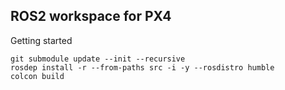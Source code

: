 ## ROS2 workspace for PX4

Getting started
```
git submodule update --init --recursive
rosdep install -r --from-paths src -i -y --rosdistro humble
colcon build
```